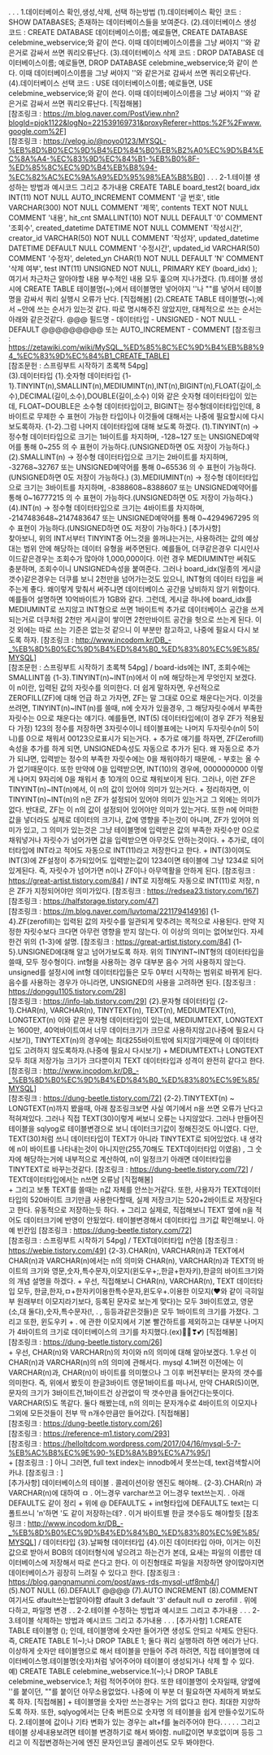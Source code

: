 .
.
.
1.데이터베이스 확인,생성,삭제, 선택 하는방법
    (1).데이터베이스 확인
        코드 : SHOW DATABASES;
        존재하는 데이터베이스들을 보여준다.
    (2).데이터베이스 생성
        코드 : CREATE DATABASE 데이터베이스이름;
        예로들면, CREATE DATABASE celebmine_webservice;와 같이 쓴다.
        이때 데이터베이스이름을 그냥 써야지 ''와 같은거로 감싸서 쓰면 쿼리오류난다.
    (3).데이터베이스 삭제
        코드 : DROP DATABASE 데이터베이스이름;
        예로들면, DROP DATABASE celebmine_webservice;와 같이 쓴다.
        이때 데이터베이스이름을 그냥 써야지 ''와 같은거로 감싸서 쓰면 쿼리오류난다.
    (4).데이터베이스 선택
        코드 : USE 데이터베이스이름;
        예로들면, USE celebmine_webservice;와 같이 쓴다.
        이때 데이터베이스이름을 그냥 써야지 ''와 같은거로 감싸서 쓰면 쿼리오류난다.
    [직접해봄]   
    [참조링크 : https://m.blog.naver.com/PostView.nhn?blogId=pjok1122&logNo=221539169731&proxyReferer=https:%2F%2Fwww.google.com%2F]   
    [참조링크 : https://velog.io/@noyo0123/MYSQL-%EB%8D%B0%EC%9D%B4%ED%84%B0%EB%B2%A0%EC%9D%B4%EC%8A%A4-%EC%83%9D%EC%84%B1-%EB%B0%8F-%ED%85%8C%EC%9D%B4%EB%B8%94-%EC%82%AC%EC%9A%A9%ED%95%98%EA%B8%B0]
.
.
.
2-1.테이블 생성하는 방법과 예시코드 그리고 추가내용
    CREATE TABLE board_test2(
    	board_idx INT(11) NOT NULL AUTO_INCREMENT COMMENT '글 번호',
    	title VARCHAR(300) NOT NULL COMMENT '제목',
    	contents TEXT NOT NULL COMMENT '내용',
    	hit_cnt SMALLINT(10) NOT NULL DEFAULT '0' COMMENT '조회수',
    	created_datetime DATETIME NOT NULL COMMENT '작성시간',
    	creator_id VARCHAR(50) NOT NULL COMMENT '작성자',
    	updated_datetime DATETIME DEFAULT NULL COMMENT '수정시간',
    	updated_id VARCHAR(50) COMMENT '수정자',
    	deleted_yn CHAR(1) NOT NULL DEFAULT 'N' COMMENT '삭제 여부',
    	test INT(11) UNSIGNED NOT NULL,
    	PRIMARY KEY (board_idx)
    );
    여기서 차근차근 알아야할 내용 부수적인 내용 모두 훑으며 지나가겠다.
        (1).테이블 생성시에 CREATE TABLE 테이블명(~);에서 테이블명만 넣어야지 ''나 ""를 넣어서
            테이블명을 감싸서 쿼리 실행시 오류가 난다.
            [직접해봄]
        (2).CREATE TABLE 테이블명(~);에서 ~안에 쓰는 순서가 있는것 같다. 따로 명시해주진 않았지만,
            대체적으로 쓰는 순서는 아래와 같은것같다.
    @@@        필드명 - 데이터타입 - UNSIGNED - NOT NULL - DEFAULT @@@@@@@@@ 또는 AUTO_INCREMENT - COMMENT
            [참조링크 : https://zetawiki.com/wiki/MySQL_%ED%85%8C%EC%9D%B4%EB%B8%94_%EC%83%9D%EC%84%B1_CREATE_TABLE]    
            [참조문헌 : 스프링부트 시작하기 초록책 54pg]   
        (3).데이터타입
            {1}.숫자형 데이터타입
                {1-1}.TINYINT(n),SMALLINT(n),MEDIUMINT(n),INT(n),BIGINT(n),FLOAT(길이,소수),DECIMAL(길이,소수),DOUBLE(길이,소수)
                    이와 같은 숫자형 데이터타입이 있는데, FLOAT~DOUBLE은 소수형 데이터타입이고, BIGINT는 정수형데이터타입인데, 8바이트로 무제한 수 표현이 가능한 타입이나
                    이것들에 대해서는 나중에 필요할시에 다시 보도록하자.
                {1-2}.그럼 나머지 데이터타입에 대해 보도록 하겠다.
                    (1).TINYINT(n)
                        -> 정수형 데이터타입으로 크기는 1바이트를 차지하며, -128~127 또는 UNSIGNED예약어를 통해 0~255
                        의 수 표현이 가능하다.(UNSIGNED하면 0도 저장이 가능하다.)
                    (2).SMALLINT(n)
                        -> 정수형 데이터타입으로 크기는 2바이트를 차지하며, -32768~32767 또는 UNSIGNED예약어를 통해 0~65536
                        의 수 표현이 가능하다.(UNSIGNED하면 0도 저장이 가능하다.)
                    (3).MEDIUMINT(n)
                        -> 정수형 데이터타입으로 크기는 3바이트를 차지하며, -8388608~8388607 또는 UNSIGNED예약어를 통해 0~16777215
                        의 수 표현이 가능하다.(UNSIGNED하면 0도 저장이 가능하다.)
                    (4).INT(n)
                        -> 정수형 데이터타입으로 크기는 4바이트를 차지하며, -2147483648~2147483647 또는 UNSIGNED예약어를 통해 0~4294967295
                        의 수 표현이 가능하다.(UNSIGNED하면 0도 저장이 가능하다.)
                    [추가사항]   
                        찾아보니, 위의 INT서부터 TINYINT중 어느것을 쓸꺼냐는거는, 사용하려는 값의 예상대는 범위 안에 해당하는 데이터 유형을
                        써주면된다. 예를들어, 더쿠같은경우 디시인사이드같은경우는 조회수가 많아야 1,000,000이다. 이런 경우 MEDIUMINT만 써줘도 충분하며,
                        조회수이니 UNSIGNED속성을 붙여준다. 그러나 board_idx(일종의 게시글 갯수)같은경우는 더쿠를 보니 2천만을 넘어가는것도 있으니, INT형의 데이터
                        타입을 써주는게 좋다. 왜이렇게 맞춰서 써주냐면 데이터베이스 공간을 낭비하지 않기 위함이다. 예를들어 설명하면 
                        10억바이트가 1GB와 같다. 그런데, 게시글 하나에 board_idx를 MEDIUMINT로 쓰지않고 INT형으로 쓰면 1바이트씩 추가로 데이터베이스
                        공간을 쓰게되는거로 더쿠처럼 2천만 게시글이 쌓이면 2천만바이트 공간을 헛으로 쓰는게 된다.
                        이것 외에는 따로 쓰는 기준은 없는것 같으니 이 부분만 참고하고, 나중에 필요시 다시 보도록 하자.
                    [참조링크 : http://www.incodom.kr/DB_-_%EB%8D%B0%EC%9D%B4%ED%84%B0_%ED%83%80%EC%9E%85/MYSQL]   
                    [참조문헌 : 스프링부트 시작하기 초록책 54pg] / board-ids에는 INT, 조회수에는 SMALLINT씀
                {1-3}.TINYINT(n)~INT(n)에서 이 n에 해당하는게 무엇인지 보겠다.
                    이 n이란, 입력된 값의 자릿수를 의미한다. 더 쉽게 말하자면, 우선적으로 ZEROFILL(ZF)에 대해 언급
                    하고 가자면, ZF는 말 그대로 0으로 채운다는거다. 이것을 쓰려면, TINYINT(n)~INT(n)를 쓸때, n에 숫자가
                    있을경우, 그 해당자릿수에서 부족한 자릿수는 0으로 채운다는 얘기다. 예를들면, INT(5) 데이터타입에(이 경우 ZF가 적용됬다 가정)
                    123의 정수를 저장하면 3자릿수이니 테이블표에는 나머지 두자릿수(n이 5이니)를 0으로 채워서 00123으로표시가 되는거다.
                    +
                    추가로 얘기를 하자면, ZF(Zerofill)속성을 추가를 하게 되면, UNSIGNED속성도 자동으로 추가가 된다. 왜 자동으로 추가가 되냐면,
                    입력받는 정수의 부족한 자릿수에는 0을 채워야하기 때문에, - 부호는 올 수가 없기때문이다. 또한 만약에 0을 입력받으면, INT(10)의
                    경우에, 0000000000 이렇게 나머지 9자리에 0을 채워서 총 10개의 0으로 채워보이게 된다.
                    그러나, 이런 ZF은 TINYINT(n)~INT(n)에서, 이 n의 값이 있어야 의미가 있는거다. 
                    +
                    정리하자면, 이 TINYINT(n)~INT(n)의 n은 ZF가 설정되어 있어야 의미가 있는거고 그 외에는 의미가 없다. 반대로,
                    ZF는 이 n의 값이 설정되어 있어야만 의미가 있는거다.
                    또한 n에 어떠한 값을 넣더라도 실제로 데이터의 크기나, 값에 영향을 주는것이 아니며, ZF가 있어야 의미가 있고, 그 의미가
                    있는것은 그냥 테이블명에 입력받은 값의 부족한 자릿수만 0으로 채워넣거나 자릿수가 넘어가면 값을 입력받으면 아무것도 안하는것이다.
                    +
                    추가로, 데이터타입에 INT라고 적어도 자동으로 INT(11)라고 저장한다고 한다.
                    +
                    INT(3)이여도 INT(3)에 ZF설정이 추가되있어도 입력받는값이 1234이면 테이블에 그냥 1234로 되어있게된다.
                    즉, 자릿수가 넘어가면 n이나 ZF이나 아무역활을 안하게 된다.
                    [참조링크 : https://great-artist.tistory.com/84] / INT로 지정해도 자동으로 INT(11)로 저장, n은 ZF가 지정되어야만 의미가있다.
                    [참조링크 : https://redsea23.tistory.com/167]   
                    [참조링크 : https://halfstorage.tistory.com/47]   
                    [참조링크 : https://m.blog.naver.com/luvtoma/221179414916]
                {1-4}.ZF(zerofill)는 입력된 값의 자릿수를 일관되게 맞추려는 목적으로 사용된다. 
                    만약 지정한 자릿수보다 크다면 아무런 영향을 받지 않는다. 이 이상의 의미는 없어보인다.
                    자세한건 위의 {1-3}에 설명.
                    [참조링크 : https://great-artist.tistory.com/84]
                {1-5}.UNSIGNED에대해 알고 넘어가보도록 하자.
                    위의 TINYINT~INT형의 데이터타입을 쓸때, 모두 정수형이다. int형을 사용하는 경우 대부분 음수
                    거의 사용하지 않는다. unsigned를 설정시에 int형 데이터타입들은 모두 0부터 시작하는 범위로 바뀌게 된다.
                    음수를 사용하는 경우가 아니라면, UNSIGNED의 사용을 고려하면 된다.
                    [참조링크 : https://donggu1105.tistory.com/28]   
                    [참조링크 : https://info-lab.tistory.com/29]
            {2}.문자형 데이터타입
                {2-1}.CHAR(n), VARCHAR(n), TINYTEXT(n), TEXT(n), MEDIUMTEXT(n), LONGTEXT(n)
                    이와 같은 문자형 데이터타입이 있는데, MEDIUMTEXT, LONGTEXT는 1600만, 40억바이트여서 너무 데이터크기가
                    크므로 사용하지않고(나중에 필요시 다시보기), TINYTEXT(n)의 경우에는 최대255바이트밖에 되지않기때문에
                    이 데이터타입도 고려하지 않도록하자.(나중에 필요시 다시보기)
                    +
                    MEDIUMTEXT나 LONGTEXT모두 최대 저장가능 크기가 크다뿐이지 TEXT 데이터타입과
                    성격이 완전히 같다고 한다.
                    [참조링크 : http://www.incodom.kr/DB_-_%EB%8D%B0%EC%9D%B4%ED%84%B0_%ED%83%80%EC%9E%85/MYSQL]   
                    [참조링크 : https://dung-beetle.tistory.com/72]
                {2-2}.TINYTEXT(n) ~ LONGTEXT(n)까지 봤을때, 아래 참조링크보면 사실 여기에서 n을 쓰면
                    오류가 난다고 적혀져있다. 그러나 직접 TEXT(30)이렇게 써보니 오류는 나지않았다. 그러나 만들어진
                    테이블을 sqlyog로 테이블변경으로 보니 데이터크기값이 정해진것도 아니였다. 다만, TEXT(30)처럼 쓰니 데이터타입이
                    TEXT가 아니라 TINYTEXT로 되어있었다. 내 생각에 n이 바이트를 나타내는것이 아니지만(255,70해도 TEXT데이터타입 이였음)
                    , 그 숫자에 해당하는거에 내부적으로 계산하여, n이 일정크기 아래면 데이터타입을 TINYTEXT로 바꾸는것같다.
                    [참조링크 : https://dung-beetle.tistory.com/72] / TEXT데이터타입에서는 n쓰면 오류남
                    [직접해봄]     
                    +
                    그리고 보통 TEXT를 쓸때는 n값 자체를 안쓰는거같다. 또한, 사용자가 TEXT데이터타입의 520바이트 크기만큼
                    사용한다할때, 실제 저장크기는 520+2바이트로 저장된다고 한다. 유동적으로 저장하는듯 하다.
                    +
                    그리고 실제로, 직접해보니 TEXT 옆에 n을 적어도 데이터크기에 반영이 안됬었다. 테이블변경해서 데이터타입
                    크기값 확인해보니. 아예 빈칸임
                    [참조링크 : https://dung-beetle.tistory.com/72]   
                    [참조링크 : 스프링부트 시작하기 54pg] / TEXT데이터타입 n안씀
                    [참조링크 : https://webie.tistory.com/49]
                {2-3}.CHAR(n), VARCHAR(n)과 TEXT에서 CHAR(n)과 VARCHAR(n)에서는 n의 의미와 CHAR(n), VARCHAR(n)과 TEXT의
                    바이트의 크기와 영문,숫자,특수문자,이모지(윈도우+;,한글+한자키),한글의 바이트크기와의 개념 설명을 하겠다.
                    +
                    우선, 직접해보니 CHAR(n), VARCHAR(n), TEXT 데이터타입 모두, 한글,한자,ㅁ+한자키이용한특수문자,윈도우+.이용한 이모지(❤와 같이 극히일부 원래부터
                    이모지라기보다, 등록된 문자로 보는게 맞다)는 모두 3바이트였고, 영문(소,대 둘다),숫자,특수문자(!, . , 등등과같은것들)은 모두
                     1바이트의 크기를 가졌다. 그리고 또한, 윈도우키 + . 에 관한 이모지에서 기본 빨간하트를 제외하고는 대부분 나머지가 4바이트의 
                     크기로 데이터베이스의 크기를 차지했다.(ex)🧡💔❣💕)
                    [직접해봄]  
                    [참조링크 : https://dung-beetle.tistory.com/26]    
                    +
                    우선, CHAR(n)와 VARCHAR(n)의 차이와 n의 의미에 대해 알아보겠다.
                        1.우선 이 CHAR(n)과 VARCHAR(n)의 n의 의미에 관해서다.
                            mysql 4.1버전 이전에는 이 VARCHAR(n)과, CHAR(n)이 바이트를 의미했으나 그 이후 버전부터는
                            문자의 갯수를 의미한다. 즉, 위에서 봤듯이 한글3바이트 영문1바이트를 떠나서, 만약 CHAR(5)이면,
                            문자의 크기가 3바이트건,1바이트건 상관없이 딱 갯수만큼 들어간다는뜻이다. VARCHAR(5)도 똑같다.
                            둘다 해봤는데, n의 의미는 문자개수로 4바이트의 이모지나 그외에 모든것들이 전부 딱 n개수만큼만 들어갔다.
                            [직접해봄]   
                            [참조링크 : https://dung-beetle.tistory.com/26]   
                            [참조링크 : https://reference-m1.tistory.com/293]   
                            [참조링크 : https://helloltdcom.wordpress.com/2017/04/16/mysql-5-7-%EB%AC%B8%EC%9E%90-%ED%8A%B9%EC%A7%95/]   
                    +
                    [참조링크 : ]    아니 그러면, full text index는 innodb에서 못쓰는데, text검색할시어카냐.
                    [참조링크 : ]    
                [추가사항]
                    데이터베이스의 테이블
                    .
                    콜레이션이랑 엔진도 해야해..
                {2-3}.CHAR(n) 과 VARCHAR(n)에 대하여
                    ㅁ
                    .
                    어느경우 varchar쓰고 어느경우 text쓰는지.
                    .
                    아래 DEFAULT도 같이 정리 + 위에 @ DEFAULT도 + int형타입에 DEFAULT도 text는 디폴트쓰니 'n'하면 '도 같이 저장하는데?
                    .
                    이거 바이트별 한글 갯수등도 해야할듯
                    [참조링크 : http://www.incodom.kr/DB_-_%EB%8D%B0%EC%9D%B4%ED%84%B0_%ED%83%80%EC%9E%85/MYSQL] / 데이터타입
            {3}.날짜형 데이터타입
            {4}.이진 데이터타입
            아마, 이거는 이진값으로 받아서 BOB의 데이터형식에 넣으려고 하는건가 본데,
            요새는 파일의 이름만 데이터베이스에 저장해서 따로 쓴다고 한다.
            이 이진형태로 파일을 저장하면 양이많아지면 데이터베이스가 굉장히 느려질 수 있다고 한다.
            [참조링크 : https://blog.gangnamunni.com/post/aws-rds-mysql-utf8mb4/]  
        (5).NOT NULL
        (6).DEFAULT @@@@
        (7).AUTO INCREMENT
        (8).COMMENT
        여기서도 dfault쓰는법알아야함 dfault 3 default '3' default null
        ㅁ
        zerofill
.
위에 다하고, 파일명 변경
.
.
2-2.테이블 수정하는 방법과 예시코드 그리고 추가내용
.
.
.
2-3.테이블 삭제하는 방법과 예시코드 그리고 추가내용
.
.
.
[추가사항]
    1.CREATE TABLE 테이블명 (); 인데, 테이블명에 숫자만 들어가면 생성도 안되고
        삭제도 안된다. 즉, CREATE TABLE 1(~);나 DROP TABLE 1; 둘다 쿼리 실행하려 하면
        에러가 난다. 이상하게 숫자만 테이블명으로 해서 테이블을 만들어 주려 하려면, 직접 테이블명에
        데이터베이스명.테이블명(숫자)처럼 넣어주어야 테이블이 생성되거나 삭제 할 수 있다.
        예) CREATE TABLE celebmine_webservice.1(~);나 DROP TABLE celebmine_webservice.1;
        처럼 적어주어야 한다. 또한 테이블명이 숫자일때, 양옆에 ''를 붙이던, ""를 붙이던 아무소용없었다.
        나중에 이 부분 더 필요하면 자세하게 봐보도록 하자.
        [직접해봄]
        +
        테이블명을 숫자만 쓰는경우는 거의 없다고 한다. 최대한 지양하도록 하자.
        또한, sqlyog에서는 단축 버튼으로 숫자명 의 테이블을 쉽게 만들수있기도하다.
    2.테이블에 값이나 기타 변화가 있는 경우는 alt+f를 눌러주어야 한다.
        .
.
.
.
그리고 테이블 상세내용보려면 테이블 변경하기로 해서 봐야함. null값이면 부호없이며 등등
그리고 이 직접변경하는거에 엔진 문자인코딩 콜레이션도 모두 봐야한다.